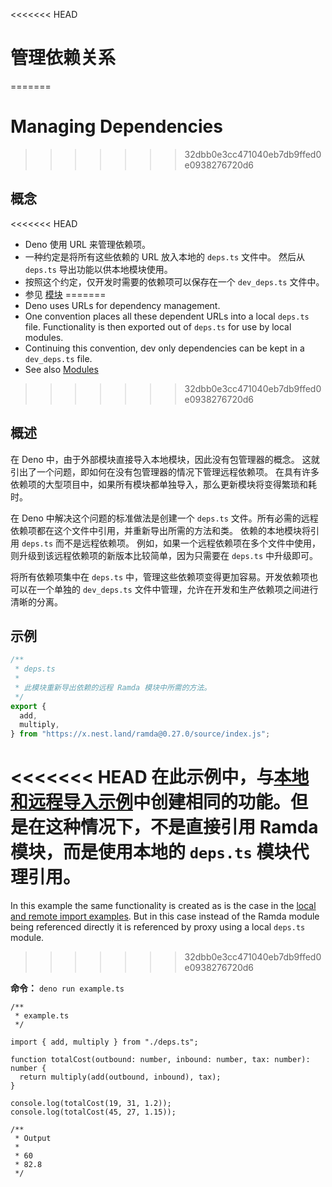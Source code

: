 <<<<<<< HEAD
# 管理依赖关系
=======
# Managing Dependencies
>>>>>>> 32dbb0e3cc471040eb7db9ffed0e0938276720d6

## 概念

<<<<<<< HEAD
- Deno 使用 URL 来管理依赖项。
- 一种约定是将所有这些依赖的 URL 放入本地的 `deps.ts` 文件中。 然后从 `deps.ts`
  导出功能以供本地模块使用。
- 按照这个约定，仅开发时需要的依赖项可以保存在一个 `dev_deps.ts` 文件中。
- 参见 [模块](../basics/modules.md)
=======
- Deno uses URLs for dependency management.
- One convention places all these dependent URLs into a local `deps.ts` file.
  Functionality is then exported out of `deps.ts` for use by local modules.
- Continuing this convention, dev only dependencies can be kept in a
  `dev_deps.ts` file.
- See also [Modules](../basics/modules.md)
>>>>>>> 32dbb0e3cc471040eb7db9ffed0e0938276720d6

## 概述

在 Deno 中，由于外部模块直接导入本地模块，因此没有包管理器的概念。
这就引出了一个问题，即如何在没有包管理器的情况下管理远程依赖项。
在具有许多依赖项的大型项目中，如果所有模块都单独导入，那么更新模块将变得繁琐和耗时。

在 Deno 中解决这个问题的标准做法是创建一个 `deps.ts`
文件。所有必需的远程依赖项都在这个文件中引用，并重新导出所需的方法和类。
依赖的本地模块将引用 `deps.ts` 而不是远程依赖项。
例如，如果一个远程依赖项在多个文件中使用，则升级到该远程依赖项的新版本比较简单，因为只需要在
`deps.ts` 中升级即可。

将所有依赖项集中在 `deps.ts`
中，管理这些依赖项变得更加容易。开发依赖项也可以在一个单独的 `dev_deps.ts`
文件中管理，允许在开发和生产依赖项之间进行清晰的分离。

## 示例

```ts
/**
 * deps.ts
 *
 * 此模块重新导出依赖的远程 Ramda 模块中所需的方法。
 */
export {
  add,
  multiply,
} from "https://x.nest.land/ramda@0.27.0/source/index.js";
```

<<<<<<< HEAD
在此示例中，与[本地和远程导入示例](../basics/modules.md)中创建相同的功能。但是在这种情况下，不是直接引用
Ramda 模块，而是使用本地的 `deps.ts` 模块代理引用。
=======
In this example the same functionality is created as is the case in the
[local and remote import examples](../basics/modules.md). But in this case
instead of the Ramda module being referenced directly it is referenced by proxy
using a local `deps.ts` module.
>>>>>>> 32dbb0e3cc471040eb7db9ffed0e0938276720d6

**命令：** `deno run example.ts`

```ts, ignore
/**
 * example.ts
 */

import { add, multiply } from "./deps.ts";

function totalCost(outbound: number, inbound: number, tax: number): number {
  return multiply(add(outbound, inbound), tax);
}

console.log(totalCost(19, 31, 1.2));
console.log(totalCost(45, 27, 1.15));

/**
 * Output
 *
 * 60
 * 82.8
 */
```
